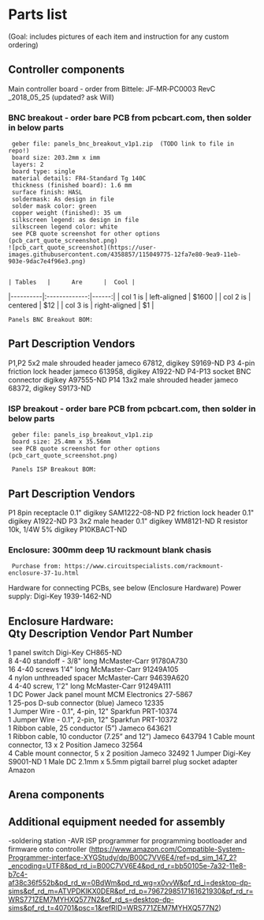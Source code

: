 
# Parts list
(Goal: includes pictures of each item and instruction for any custom ordering)

## Controller components
Main controller board - order from Bittele: JF‐MR‐PC0003 RevC _2018_05_25 (updated? ask Will)

### BNC breakout - order bare PCB from pcbcart.com, then solder in below parts
     geber file: panels_bnc_breakout_v1p1.zip  (TODO link to file in repo!)
     board size: 203.2mm x imm
     layers: 2
     board type: single
     material details: FR4-Standard Tg 140C
     thickness (finished board): 1.6 mm
     surface finish: HASL
     soldermask: As design in file
     solder mask color: green
     copper weight (finished): 35 um
     silkscreen legend: as design in file
     silkscreen legend color: white
     see PCB quote screenshot for other options (pcb_cart_quote_screenshot.png)
    ![pcb_cart_quote_screenshot](https://user-images.githubusercontent.com/4358857/115049775-12fa7e80-9ea9-11eb-903e-9dac7e4f96e3.png)
    
    
    | Tables   |      Are      |  Cool |
|----------|:-------------:|------:|
| col 1 is |  left-aligned | $1600 |
| col 2 is |    centered   |   $12 |
| col 3 is | right-aligned |    $1 |
    
    Panels BNC Breakout BOM:
Part        Description                      Vendors   
-----------------------------------------------------------------------------
P1,P2       5x2 male shrouded header         jameco 67812,  digikey S9169-ND
P3          4-pin friction lock header       jameco 613958, digikey A1922-ND
P4-P13      socket BNC connector                            digikey A97555-ND 
P14         13x2 male shrouded header        jameco 68372,  digikey S9173-ND
    


### ISP breakout - order bare PCB from pcbcart.com, then solder in below parts
     geber file: panels_isp_breakout_v1p1.zip
     board size: 25.4mm x 35.56mm
     see PCB quote screenshot for other options (pcb_cart_quote_screenshot.png)
     
     Panels ISP Breakout BOM:
Part          Description                  Vendors
-----------------------------------------------------------------
P1            8pin receptacle 0.1"         digikey SAM1222-08-ND
P2            friction lock header 0.1"    digikey A1922-ND
P3            3x2 male header 0.1"         digikey WM8121-ND
R             resistor 10k, 1/4W 5%        digikey P10KBACT-ND


### Enclosure: 300mm deep 1U rackmount blank chasis
     Purchase from: https://www.circuitspecialists.com/rackmount-enclosure-37-1u.html

Hardware for connecting PCBs, see below (Enclosure Hardware)
Power supply: Digi-Key 1939-1462-ND

Enclosure Hardware:                     
Qty    Description                                  Vendor             Part Number
----------------------------------------------------------------------------------------
1      panel switch                                 Digi-Key           CH865-ND   
8      4-40 standoff - 3/8" long                   McMaster-Carr      91780A730  
16     4-40 screws 1'4" long                       McMaster-Carr      91249A105  
4      nylon unthreaded spacer                      McMaster-Carr      94639A620  
4      4-40 screw, 1'2" long                       McMaster-Carr      91249A111  
1      DC Power Jack panel mount                    MCM Electronics    27-5867    
1      25-pos D-sub connector (blue)                Jameco             12335      
1      Jumper Wire - 0.1", 4-pin, 12"             Sparkfun           PRT-10374  
1      Jumper Wire - 0.1", 2-pin, 12"                 Sparkfun           PRT-10372  
1      Ribbon cable, 25 conductor (5”)                Jameco             643621   
1      Ribbon cable, 10 conductor (7.25” and 12”)   Jameco             643794
1      Cable mount connector, 13 x 2 Position       Jameco             32564      
4      Cable mount connector, 5 x 2 position        Jameco             32492
1          Jumper                       Digi-Key           S9001-ND
1      Male DC 2.1mm x 5.5mm pigtail barrel plug socket adapter Amazon


## Arena components





## Additional equipment needed for assembly
-soldering station
-AVR ISP programmer for programming bootloader and firmware onto controller (https://www.amazon.com/Compatible-System-Programmer-interface-XYGStudy/dp/B00C7VV6E4/ref=pd_sim_147_2?_encoding=UTF8&pd_rd_i=B00C7VV6E4&pd_rd_r=bb50105e-7a32-11e8-b7c4-af38c36f552b&pd_rd_w=0BdWm&pd_rd_wg=x0vvW&pf_rd_i=desktop-dp-sims&pf_rd_m=ATVPDKIKX0DER&pf_rd_p=7967298517161621930&pf_rd_r=WRS771ZEM7MYHXQ577N2&pf_rd_s=desktop-dp-sims&pf_rd_t=40701&psc=1&refRID=WRS771ZEM7MYHXQ577N2)





